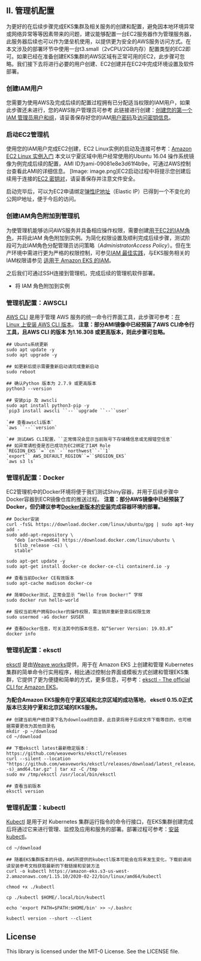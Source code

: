 
## II. 管理机配置

为更好的在后续步骤完成EKS集群及相关服务的创建和配置，避免因本地环境异常或网络异常等等因素带来的问题，建议能够配置一台EC2服务器作为管理服务器，此服务器后续也可以作为堡垒机使用，以提供更为安全的AWS服务访问方式。在本文涉及的部署环节中使用一台t3.small（2vCPU/2GB内存）配置类型的EC2即可。如果已经在准备创建EKS集群的AWS区域有正常可用的EC2，此步骤可忽略。我们接下去将进行必要的用户创建、EC2创建并在EC2中完成环境设置及软件部署。

### 创建IAM用户

您需要为使用AWS及完成后续的配置过程拥有已分配适当权限的IAM用户，如果此步骤还未进行，您的AWS账户管理员可参考
此链接进行创建：[创建您的第一个 IAM 管理员用户和组](https://docs.aws.amazon.com/zh_cn/IAM/latest/UserGuide/getting-started_create-admin-group.html)，请妥善保存好您的IAM[用户密码](https://docs.aws.amazon.com/zh_cn/IAM/latest/UserGuide/id_users_create.html#id_users_create_console)及[访问密钥信息](https://docs.aws.amazon.com/zh_cn/IAM/latest/UserGuide/id_credentials_access-keys.html#Using_CreateAccessKey)。

### 启动EC2管理机

使用您的IAM用户完成EC2创建，EC2 Linux实例的启动及连接可参考：[Amazon EC2 Linux 实例入门](https://docs.aws.amazon.com/zh_cn/AWSEC2/latest/UserGuide/EC2_GetStarted.html)
本文以宁夏区域中用户经常使用的Ubuntu 16.04 操作系统镜像为例完成后续的配置，AMI ID为ami-09081e8e3d61f4b9e，可通过AWS控制台查看此AMI的详细信息。
[Image: image.png]EC2启动过程中将提示您创建后续用于连接的[EC2 密钥对](https://docs.aws.amazon.com/zh_cn/AWSEC2/latest/UserGuide/ec2-key-pairs.html)，请妥善保存并注意文件安全。

启动完毕后，可以为EC2申请绑定[弹性IP地址](https://docs.aws.amazon.com/zh_cn/AWSEC2/latest/UserGuide/elastic-ip-addresses-eip.html)（Elastic IP）已得到一个不变化的公网IP地址，便于今后的访问。


### 创建IAM角色附加到管理机

为使管理机能够访问AWS服务并具备相应操作权限，需要创建[用于EC2的IAM角色](https://docs.aws.amazon.com/zh_cn/AWSEC2/latest/UserGuide/iam-roles-for-amazon-ec2.html)，并将此IAM 角色附加到实例。为简化权限设置及顺利完成后续步骤，测试阶段可为此IAM角色分配管理员访问策略（*AdministratorAccess Policy*）。但在生产环境中需进行更为严格的权限控制，可参见[IAM 最佳实践](https://docs.aws.amazon.com/zh_cn/IAM/latest/UserGuide/best-practices.html)，与EKS服务相关的IAM权限请参见 [适用于 Amazon EKS 的IAM](https://docs.aws.amazon.com/zh_cn/eks/latest/userguide/security-iam.html)。

之后我们可通过SSH连接到管理机，完成后续的管理机软件部署。

* 将 IAM 角色附加到实例

### 管理机配置：AWSCLI

[AWS CLI](https://docs.aws.amazon.com/zh_cn/cli/latest/userguide/cli-chap-welcome.html) 是用于管理 AWS 服务的统一命令行界面工具，此步骤可参考：[在 Linux 上安装 AWS CLI 版本](https://docs.aws.amazon.com/zh_cn/cli/latest/userguide/install-linux.html)。
**注意：部分AMI镜像中已经预装了AWS CLI命令行工具，且AWS CLI 的版本 为1.16.308 或更高版本，则此步骤可忽略。**

```
## Ubuntu系统更新
sudo apt update -y
sudo apt upgrade -y

## 如更新后提示需要重新启动请完成重新启动
sudo reboot

## 确认Python 版本为 2.7.9 或更高版本
python3 --version

## 安装pip 及 awscli
sudo apt install python3-pip -y
`pip3 install awscli ``--``upgrade ``--``user`

`## 查看awscli版本`
`aws ``--``version`

`## 测试AWS CLI配置，``正常情况会显示当前账号下存储桶信息或无报错空信息`
## 如异常请检查是否已成功为EC2绑定了IAM Role
`REGION_EKS``=``cn``-``northwest``-``1`
`export`` AWS_DEFAULT_REGION``=``$REGION_EKS`
`aws s3 ls`
```

### 管理机配置：Docker

EC2管理机中的Docker环境将便于我们测试Shiny容器，并用于后续步骤中Docker容器到ECR镜像仓库的推送过程。
**注意：部分AWS镜像中已经预装了Docker，但仍建议参考[Docker新版本的安装](https://docs.docker.com/install/linux/docker-ce/ubuntu/)完成容器环境的部署。**


```
## Docker安装
curl -fsSL https://download.docker.com/linux/ubuntu/gpg | sudo apt-key add -
sudo add-apt-repository \
   "deb [arch=amd64] https://download.docker.com/linux/ubuntu \
   $(lsb_release -cs) \
   stable"

sudo apt-get update -y
sudo apt-get install docker-ce docker-ce-cli containerd.io -y

## 查看当前Docker CE有效版本
sudo apt-cache madison docker-ce

## 简单Docker测试，正常会显示 “Hello from Docker!” 字样
sudo docker run hello-world

## 授权当前用户拥有Docker的操作权限，需注销并重新登录后权限生效
sudo usermod -aG docker $USER

## 查看Docker信息，可关注其中的版本信息，如“Server Version: 19.03.8”
docker info

```



### 管理机配置：eksctl

[eksctl](https://docs.aws.amazon.com/zh_cn/eks/latest/userguide/eksctl.html) 是由[Weave works](https://www.weave.works/)提供，用于在 Amazon EKS 上创建和管理 Kubernetes 集群的简单命令行实用程序，相比通过控制台界面或模板方式创建和管理EKS集群，它提供了更为便捷和简单的方式，更多信息，可参考：[eksctl - The official CLI for Amazon EKS](https://eksctl.io/)。

**为配合Amazon EKS服务在宁夏区域和北京区域的成功落地， eksctl 0.15.0正式版本已支持宁夏和北京区域的EKS服务。**


```
## 创建当前用户根目录下名为download的目录，此目录将用于后续文件下载等目的，也可根据需要更改为其他目录名
mkdir -p ~/download
cd ~/download

## 下载eksctl latest最新稳定版本：https://github.com/weaveworks/eksctl/releases
curl --silent --location "https://github.com/weaveworks/eksctl/releases/download/latest_release/eksctl_$(uname -s)_amd64.tar.gz" | tar xz -C /tmp
sudo mv /tmp/eksctl /usr/local/bin/eksctl

## 查看当前版本
eksctl version

```

### 管理机配置：kubectl

[Kubectl](https://kubernetes.io/zh/docs/reference/kubectl/overview/) 是用于对 Kubernetes 集群运行指令的命令行接口，在EKS集群创建完成后将通过它来进行管理、监控及应用和服务的部署。部署过程可参考：[安装 kubectl](https://docs.aws.amazon.com/eks/latest/userguide/install-kubectl.html)。


```
cd ~/download

## 随着EKS集群版本的升级，AWS所提供的kubectl版本可能会在将来发生变化，下载前请阅读安装参考文档获取最新的下载链接和安装方法
curl -o kubectl https://amazon-eks.s3-us-west-2.amazonaws.com/1.15.10/2020-02-22/bin/linux/amd64/kubectl

chmod +x ./kubectl

cp ./kubectl $HOME/.local/bin/kubectl

echo 'export PATH=$PATH:$HOME/bin' >> ~/.bashrc

kubectl version --short --client

```


## License

This library is licensed under the MIT-0 License. See the LICENSE file.
